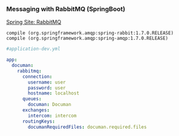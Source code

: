 

### Messaging with RabbitMQ (SpringBoot)
[Spring Site: RabbitMQ](https://spring.io/guides/gs/messaging-rabbitmq/)



    compile (org.springframework.amqp:spring-rabbit:1.7.0.RELEASE)
    compile (org.springframework.amqp:spring-amqp:1.7.0.RELEASE)
    

```yml
#application-dev.yml

app:
  documan:  
    rabbitmq:
      connection:
        username: user
        password: user
        hostname: localhost
      queues:
        documan: Documan
      exchanges: 
        intercom: intercom
      routingKeys:
        documanRequiredFiles: documan.required.files

```
